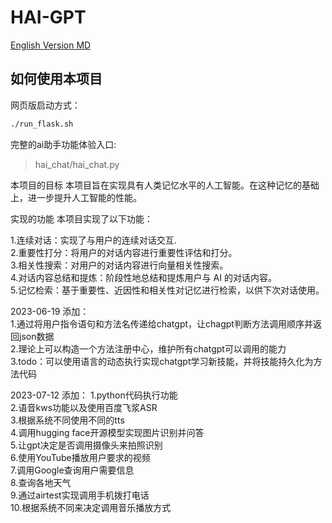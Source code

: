 # HAI-GPT
[English Version MD](README_en.md)
## 如何使用本项目
网页版启动方式：
```bash
./run_flask.sh
````

完整的ai助手功能体验入口:  
> hai_chat/hai_chat.py

本项目的目标
本项目旨在实现具有人类记忆水平的人工智能。在这种记忆的基础上，进一步提升人工智能的性能。

实现的功能
本项目实现了以下功能：

1.连续对话：实现了与用户的连续对话交互.  
2.重要性打分：将用户的对话内容进行重要性评估和打分。  
3.相关性搜索：对用户的对话内容进行向量相关性搜索。  
4.对话内容总结和提炼：阶段性地总结和提炼用户与 AI 的对话内容。  
5.记忆检索：基于重要性、近因性和相关性对记忆进行检索，以供下次对话使用。  

2023-06-19 添加：  
1.通过将用户指令语句和方法名传递给chatgpt，让chagpt判断方法调用顺序并返回json数据  
2.理论上可以构造一个方法注册中心，维护所有chatgpt可以调用的能力  
3.todo：可以使用语言的动态执行实现chatgpt学习新技能，并将技能持久化为方法代码

2023-07-12 添加：
1.python代码执行功能  
2.语音kws功能以及使用百度飞浆ASR  
3.根据系统不同使用不同的tts  
4.调用hugging face开源模型实现图片识别并问答  
5.让gpt决定是否调用摄像头来拍照识别  
6.使用YouTube播放用户要求的视频  
7.调用Google查询用户需要信息  
8.查询各地天气  
9.通过airtest实现调用手机拨打电话  
10.根据系统不同来决定调用音乐播放方式  